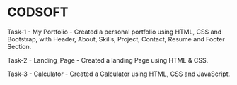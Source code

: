 # CODSOFT
Task-1 - My Portfolio - Created a personal portfolio using HTML, CSS and Bootstrap, with Header, About, Skills, Project, Contact, Resume and Footer Section.

Task-2 - Landing_Page - Created a landing Page using HTML & CSS.

Task-3 - Calculator -  Created a Calculator using HTML, CSS and JavaScript.
